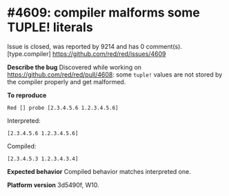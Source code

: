 
#4609: compiler malforms some TUPLE! literals
================================================================================
Issue is closed, was reported by 9214 and has 0 comment(s).
[type.compiler]
<https://github.com/red/red/issues/4609>

**Describe the bug**
Discovered while working on https://github.com/red/red/pull/4608: some `tuple!` values are not stored by the compiler properly and get malformed.

**To reproduce**
```red
Red [] probe [2.3.4.5.6 1.2.3.4.5.6]
```

Interpreted:
```red
[2.3.4.5.6 1.2.3.4.5.6]
```

Compiled:
```red
[2.3.4.5.3 1.2.3.4.3.4]
```

**Expected behavior**
Compiled behavior matches interpreted one.

**Platform version**
3d5490f, W10.



